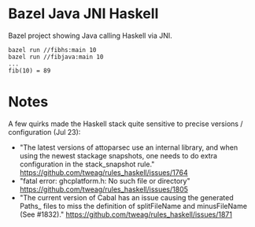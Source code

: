 Bazel Java JNI Haskell
======================

Bazel project showing Java calling Haskell via JNI.


````
bazel run //fibhs:main 10
bazel run //fibjava:main 10
...
fib(10) = 89
````


# Notes

A few quirks made the Haskell stack quite sensitive to precise versions / configuration (Jul 23):

- "The latest versions of attoparsec use an internal library, and when using the newest stackage snapshots, one needs to do extra configuration in the stack_snapshot rule." https://github.com/tweag/rules_haskell/issues/1764 
- "fatal error: ghcplatform.h: No such file or directory" https://github.com/tweag/rules_haskell/issues/1805
- "The current version of Cabal has an issue causing the generated Paths_ files to miss the definition of splitFileName and minusFileName (See #1832)." https://github.com/tweag/rules_haskell/issues/1871
